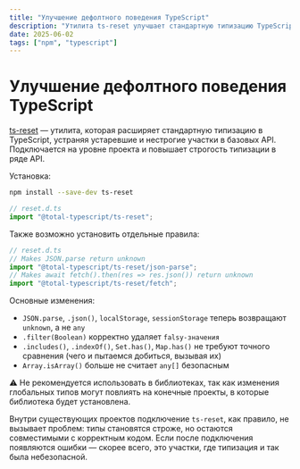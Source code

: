 ```yaml
---
title: "Улучшение дефолтного поведения TypeScript"
description: "Утилита ts-reset улучшает стандартную типизацию TypeScript, делая API строже и безопаснее без изменения существующего корректного кода."
date: 2025-06-02
tags: ["npm", "typescript"]
---
```


# Улучшение дефолтного поведения TypeScript

[ts-reset](https://www.totaltypescript.com/ts-reset) — утилита, которая расширяет стандартную типизацию в TypeScript, устраняя устаревшие и нестрогие участки в базовых API. Подключается на уровне проекта и повышает строгость типизации в ряде API.

Установка:

```bash
npm install --save-dev ts-reset
```

```ts
// reset.d.ts
import "@total-typescript/ts-reset";
```

Также возможно установить отдельные правила:

```ts
// reset.d.ts
// Makes JSON.parse return unknown
import "@total-typescript/ts-reset/json-parse";
// Makes await fetch().then(res => res.json()) return unknown
import "@total-typescript/ts-reset/fetch";
```

Основные изменения:

- `JSON.parse`, `.json()`, `localStorage`, `sessionStorage` теперь возвращают `unknown`, а не `any`
- `.filter(Boolean)` корректно удаляет `falsy-значения`
- `.includes()`, `.indexOf()`, `Set.has()`, `Map.has()` не требуют точного сравнения (чего и пытаемся добиться, вызывая их)
- `Array.isArray()` больше не считает `any[]` безопасным

⚠️ Не рекомендуется использовать в библиотеках, так как изменения глобальных типов могут повлиять на конечные проекты, в которые библиотека будет установлена.

Внутри существующих проектов подключение `ts-reset`, как правило, не вызывает проблем: типы становятся строже, но остаются совместимыми с корректным кодом. Если после подключения появляются ошибки — скорее всего, это участки, где типизация и так была небезопасной.
